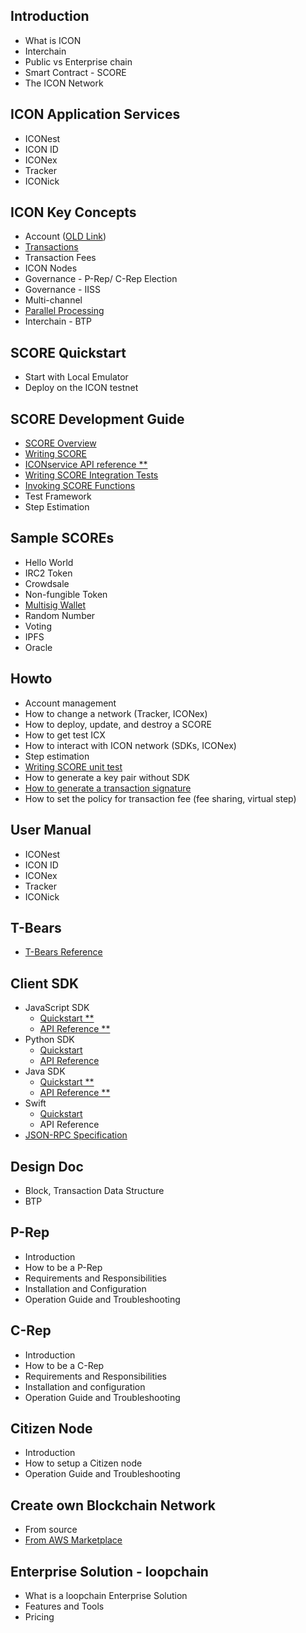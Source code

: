 ## Introduction
- What is ICON
- Interchain
- Public vs Enterprise chain
- Smart Contract - SCORE
- The ICON Network

## ICON Application Services
- ICONest
- ICON ID
- ICONex
- Tracker
- ICONick

## ICON Key Concepts
- Account ([OLD Link](https://github.com/icon-project/icon-project.github.io/blob/master/docs/wallet.md))
- [Transactions](/icon-key-concepts/transactions.md)
- Transaction Fees
- ICON Nodes
- Governance - P-Rep/ C-Rep Election
- Governance - IISS
- Multi-channel
- [Parallel Processing](/icon-key-concepts/parallel-processing.md)
- Interchain - BTP

## SCORE Quickstart 
- Start with Local Emulator
- Deploy on the ICON testnet

## SCORE Development Guide 
- [SCORE Overview](/score/score-overview.md)
- [Writing SCORE](/score/writing-score.md)
- [ICONservice API reference **](https://iconservice.readthedocs.io)
- [Writing SCORE Integration Tests](/howto/how-to-write-score-integrate-tests.md)
- [Invoking SCORE Functions](/score/invoking-score-functions.md)
- Test Framework
- Step Estimation

## Sample SCOREs
- Hello World
- IRC2 Token
- Crowdsale
- Non-fungible Token
- [Multisig Wallet](/sample-scores/multi-signature-wallet.md)
- Random Number
- Voting
- IPFS
- Oracle

## Howto
- Account management
- How to change a network (Tracker, ICONex)
- How to deploy, update, and destroy a SCORE
- How to get test ICX
- How to interact with ICON network (SDKs, ICONex)
- Step estimation
- [Writing SCORE unit test](/score/score-unit-test.md)
- How to generate a key pair without SDK
- [How to generate a transaction signature](/howto/how-to-generate-a-transaction-signature.md)
- How to set the policy for transaction fee (fee sharing, virtual step)

## User Manual
- ICONest
- ICON ID
- ICONex
- Tracker
- ICONick

## T-Bears
- [T-Bears Reference](/references/t-bears/t-bears-reference.md)

## Client SDK
- JavaScript SDK 
  - [Quickstart **](/references/javascript-sdk/quickstart.md) 
  - [API Reference **](/references/javascript-sdk/api-reference.md)
- Python SDK 
  - [Quickstart](/references/python-sdk/quickstart.md) 
  - [API Reference](/references/python-sdk/api-reference.md)
- Java SDK
  - [Quickstart **](/references/java-sdk/java-sdk-reference.md)
  - [API Reference **](http://www.javadoc.io/doc/foundation.icon/icon-sdk)
- Swift
  - [Quickstart](/references/ICONKit/api-reference.md)
  - API Reference
- [JSON-RPC Specification](/references/json-rpc/icon-json-rpc-v3.md)
  
## Design Doc
- Block, Transaction Data Structure
- BTP

## P-Rep
- Introduction
- How to be a P-Rep
- Requirements and Responsibilities
- Installation and Configuration
- Operation Guide and Troubleshooting

## C-Rep
- Introduction
- How to be a C-Rep
- Requirements and Responsibilities
- Installation and configuration
- Operation Guide and Troubleshooting
 
## Citizen Node
- Introduction
- How to setup a Citizen node
- Operation Guide and Troubleshooting

## Create own Blockchain Network
- From source
- [From AWS Marketplace](/howto/how-to-ICON_Development_Network-AWS-marketplace.md)

## Enterprise Solution - loopchain
- What is a loopchain Enterprise Solution
- Features and Tools
- Pricing
  
